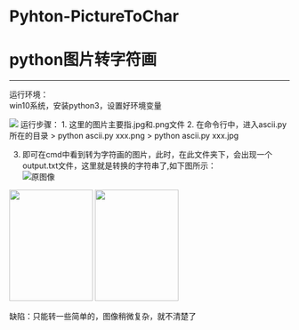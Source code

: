 # Pyhton-PictureToChar
# python图片转字符画
***
运行环境：<br>
win10系统，安装python3，设置好环境变量

<img src="https://timgsa.baidu.com/timg?image&quality=80&size=b9999_10000&sec=1524231907814&di=0c7a5dd1ab2755092400b8b511805d8d&imgtype=0&src=http%3A%2F%2Fimg1.yiwugou.com%2Fi004%2F2015%2F05%2F22%2F79%2F53de143fea23371381182ba63f26d1d5.jpg%401024w_1024h.jpg">
运行步骤：
 1. 这里的图片主要指.jpg和.png文件
 2. 在命令行中，进入ascii.py所在的目录
	 > python ascii.py xxx.png
	 > python ascii.py xxx.jpg
	
 3. 即可在cmd中看到转为字符画的图片，此时，在此文件夹下，会出现一个output.txt文件，这里就是转换的字符串了,如下图所示：<br>
 ![原图像](https://img-blog.csdn.net/20180420182401576?watermark/2/text/aHR0cHM6Ly9ibG9nLmNzZG4ubmV0L3dlaXhpbl8zOTM5MzcxMg==/font/5a6L5L2T/fontsize/400/fill/I0JBQkFCMA==/dissolve/70)
 <img src="https://img-blog.csdn.net/20180420182521853?watermark/2/text/aHR0cHM6Ly9ibG9nLmNzZG4ubmV0L3dlaXhpbl8zOTM5MzcxMg==/font/5a6L5L2T/fontsize/400/fill/I0JBQkFCMA==/dissolve/70" width='150' height='200'>
 <img src="https://img-blog.csdn.net/20180420182621303?watermark/2/text/aHR0cHM6Ly9ibG9nLmNzZG4ubmV0L3dlaXhpbl8zOTM5MzcxMg==/font/5a6L5L2T/fontsize/400/fill/I0JBQkFCMA==/dissolve/70" width='150' height='200'>

 缺陷：只能转一些简单的，图像稍微复杂，就不清楚了
 
 
 

